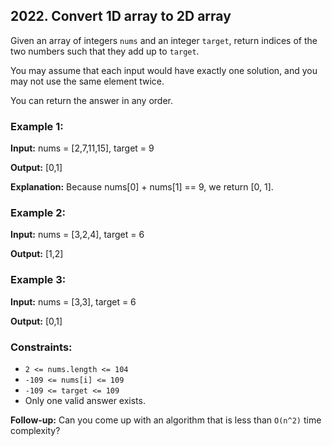 ## 2022. Convert 1D array to 2D array

Given an array of integers `nums` and an integer `target`, return indices of the two numbers such that they add up to 
`target`.

You may assume that each input would have exactly one solution, and you may not use the same element twice.

You can return the answer in any order.


### Example 1:

**Input:** nums = [2,7,11,15], target = 9

**Output:** [0,1]

**Explanation:** Because nums[0] + nums[1] == 9, we return [0, 1].

### Example 2:

**Input:** nums = [3,2,4], target = 6

**Output:** [1,2]

### Example 3:

**Input:** nums = [3,3], target = 6

**Output:** [0,1]
 

### Constraints:

- `2 <= nums.length <= 104`
- `-109 <= nums[i] <= 109`
- `-109 <= target <= 109`
- Only one valid answer exists.
 

**Follow-up:** Can you come up with an algorithm that is less than `O(n^2)` time complexity?
